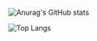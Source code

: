 
![Anurag's GitHub stats](https://github-readme-stats.vercel.app/api?username=skeey66&show_icons=true&theme=radical)
  

![Top Langs](https://github-readme-stats.vercel.app/api/top-langs/?username=skeey66&layout=compact&theme=tokyonight)

